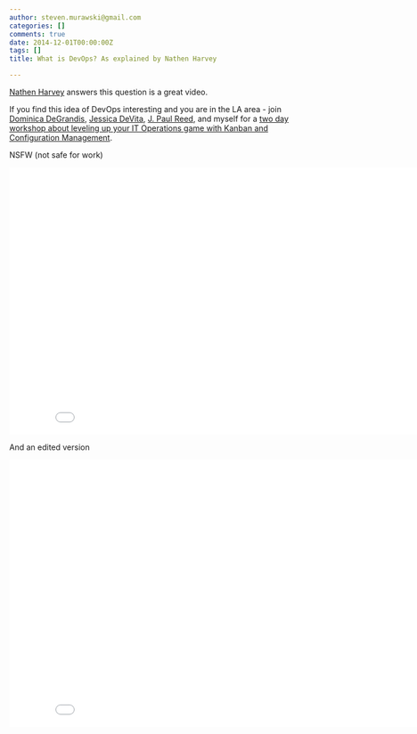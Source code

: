 ```yaml
---
author: steven.murawski@gmail.com
categories: []
comments: true
date: 2014-12-01T00:00:00Z
tags: []
title: What is DevOps? As explained by Nathen Harvey

---
```


[Nathen Harvey](https://twitter.com/nathenharvey) answers this question is a great video.


If you find this idea of DevOps interesting and you are in the LA area - join [Dominica DeGrandis,](https://twitter.com/dominicad) [Jessica DeVita](https://twitter.com/ubergeekgirl), [J. Paul Reed](https://twitter.com/soberbuildeng), and myself for a [two day workshop about leveling up your IT Operations game with Kanban and Configuration Management](http://www.eventbrite.com/e/kanban-dsc-a-devops-2-day-workshop-dec-9-10-2014-tickets-14252117467).


NSFW (not safe for work)

 
   <iframe src="//www.youtube.com/embed/0P0HD5pE-zU?wmode=opaque&amp;enablejsapi=1" height="480" width="854" scrolling="no" frameborder="0" allowfullscreen="">
</iframe>
 


And an edited version

 
   <iframe src="//www.youtube.com/embed/g-BF0z7eFoU?wmode=opaque&amp;enablejsapi=1" height="480" width="854" scrolling="no" frameborder="0" allowfullscreen="">
</iframe>
